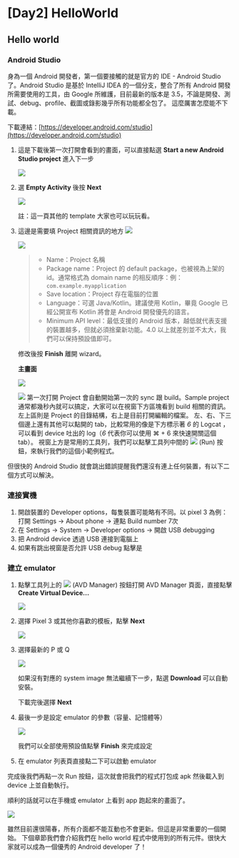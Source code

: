 # \[Day2\] HelloWorld

## Hello world

### Android Studio

身為一個 Android 開發者，第一個要接觸的就是官方的 IDE - Android Studio 了。Android Studio 是基於 IntelliJ IDEA 的一個分支，整合了所有 Android 開發所需要使用的工具，由 Google 所維護，目前最新的版本是 3.5，不論是開發、測試、debug、profile、截圖或錄影幾乎所有功能都全包了。 這麼厲害怎麼能不下載。

下載連結：[https://developer.android.com/studio](https://developer.android.com/studio)

1. 這是下載後第一次打開會看到的畫面，可以直接點選 **Start a new Android Studio project** 進入下一步

   ![](.gitbook/assets/android_studio_init%20%281%29.png)

2. 選 **Empty Activity** 後按 **Next**

   ![](.gitbook/assets/image.png)

   註：這一頁其他的 template 大家也可以玩玩看。

3. 這邊是需要填 Project 相關資訊的地方 ![](./img/project_info.png)

   ![](.gitbook/assets/project_info%20%281%29.png)

   > * Name：Project 名稱
   > * Package name：Project 的 default package，也被視為上架的 id。通常格式為 domain name 的相反順序：例：`com.example.myapplication`
   > * Save location：Project 存在電腦的位置
   > * Language：可選 Java/Kotlin。建議使用 Kotlin，畢竟 Google 已經公開宣布 Kotlin 將會是 Android 開發優先的語言。
   > * Minimum API level：最低支援的 Android 版本，越低就代表支援的裝置越多，但就必須捨棄新功能。4.0 以上就差別並不太大，我們可以保持預設值即可。

   修改後按 **Finish** 離開 wizard。

   **主畫面**

   ![](.gitbook/assets/project_init.png)

   ![](./img/project_init.png) 第一次打開 Project 會自動開始第一次的 sync 跟 build。Sample project 通常都幾秒內就可以搞定，大家可以在視窗下方區塊看到 build 相關的資訊。 左上區則是 Project 的目錄結構，右上是目前打開編輯的檔案。 左、右、下三個邊上還有其他可以點開的 tab，比較常用的像是下方標示著 _6_ 的 Logcat ，可以看到 device 吐出的 log（_6_ 代表你可以使用 ⌘ + 6 來快速開關這個 tab）。 視窗上方是常用的工具列，我們可以點擊工具列中間的 ![](.gitbook/assets/icon_play.png) \(Run\) 按鈕，來執行我們的這個小範例程式。

但很快的 Android Studio 就會跳出錯誤提醒我們還沒有連上任何裝置，有以下二個方式可以解決。

### 連接實機

1. 開啟裝置的 Developer options，每隻裝置可能略有不同。以 pixel 3 為例：打開 Settings -&gt; About phone -&gt; 連點 Build number 7次
2. 在 Settings -&gt; System -&gt; Developer options -&gt; 開啟 USB debugging
3. 把 Android device 透過 USB 連接到電腦上
4. 如果有跳出視窗是否允許 USB debug 點擊是

### 建立 emulator

1. 點擊工具列上的 ![](.gitbook/assets/icon_avd.png) \(AVD Manager\) 按鈕打開 AVD Manager 頁面，直接點擊 **Create Virtual Device...**

   ![](.gitbook/assets/avd_manager.png)

2. 選擇 Pixel 3 或其他你喜歡的模板，點擊 **Next**

   ![](.gitbook/assets/avd_devices.png)

3. 選擇最新的 P 或 Q

   ![](.gitbook/assets/avd_os.png)

   如果沒有對應的 system image 無法繼續下一步，點選 **Download** 可以自動安裝。

   下載完後選擇 **Next**

4. 最後一步是設定 emulator 的參數（容量、記憶體等）

   ![](.gitbook/assets/avd_config%20%281%29.png)

   我們可以全部使用預設值點擊 **Finish** 來完成設定

5. 在 emulator 列表頁直接點二下可以啟動 emulator

完成後我們再點一次 Run 按鈕，這次就會把我們的程式打包成 apk 然後載入到 device 上並自動執行。

順利的話就可以在手機或 emulator 上看到 app 跑起來的畫面了。

![](.gitbook/assets/hello_world_screen.png)

雖然目前還很陽春，所有介面都不能互動也不會更新。但這是非常重要的一個開始。 下個章節我們會介紹我們在 hello world 程式中使用到的所有元件。很快大家就可以成為一個優秀的 Android developer 了！


